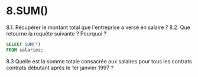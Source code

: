 # 8.SUM()
8.1. Récupérer le montant total que l'entreprise a versé en salaire ?
8.2. Que retourne la requête suivante ? Pourquoi ?
```sql
SELECT SUM(*)
FROM salaries;
```
8.3  Quelle est la somme totale consacrée aux salaires pour tous les contrats contrats débutant après le 1er janvier 1997 ?

